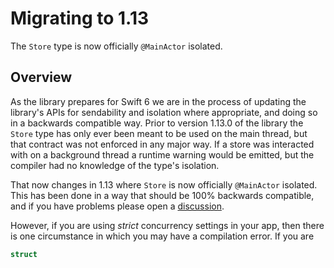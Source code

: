# Migrating to 1.13

The ``Store`` type is now officially `@MainActor` isolated. 

## Overview

As the library prepares for Swift 6 we are in the process of updating the library's APIs for 
sendability and isolation where appropriate, and doing so in a backwards compatible way. Prior
to version 1.13.0 of the library the ``Store`` type has only ever been meant to be used on the
main thread, but that contract was not enforced in any major way. If a store was interacted with
on a background thread a runtime warning would be emitted, but the compiler had no knowledge of
the type's isolation.

That now changes in 1.13 where ``Store`` is now officially `@MainActor` isolated. This has been
done in a way that should be 100% backwards compatible, and if you have problems please open a
[discussion][tca-discussion].

However, if you are using _strict_ concurrency settings in your app, then there is one circumstance
in which you may have a compilation error. If you are 

```swift
struct 
```

[tca-discussion]: http://github.com/pointfreeco/swift-composable-architecture/discussions
